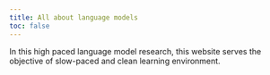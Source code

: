 ```yaml
---
title: All about language models
toc: false
---
```


In this high paced language model research, this website serves the objective of slow-paced and clean learning environment.





